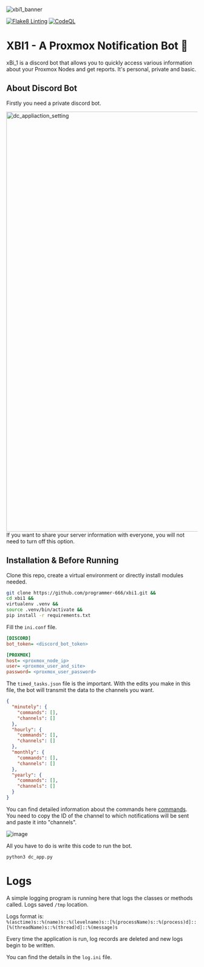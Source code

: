 ![xbi1_banner](https://github.com/programmer-666/xbi1/assets/34501436/56fe6b34-4f68-4178-99cb-4d37cca1ca6d)

[![Flake8 Linting](https://github.com/programmer-666/xbi1/actions/workflows/flake8py.yml/badge.svg)](https://github.com/programmer-666/xbi1/actions/workflows/flake8py.yml)
[![CodeQL](https://github.com/programmer-666/xbi1/actions/workflows/codeql.yml/badge.svg)](https://github.com/programmer-666/xbi1/actions/workflows/codeql.yml)

# XBI1 - A Proxmox Notification Bot 🤖

xBi_1 is a discord bot that allows you to quickly access various information about your Proxmox Nodes and get reports. It's personal, private and basic.

## About Discord Bot

Firstly you need a private discord bot.

<img width="1102" alt="dc_appliaction_setting" src="https://github.com/programmer-666/xbi1/assets/34501436/86df32af-86dc-4ee6-ac8b-d3bc4774d219">
If you want to share your server information with everyone, you will not need to turn off this option.

## Installation & Before Running

Clone this repo, create a virtual environment or directly install modules needed.

```sh
git clone https://github.com/programmer-666/xbi1.git &&
cd xbi1 &&
virtualenv .venv &&
source .venv/bin/activate &&
pip install -r requirements.txt
```

Fill the `ini.conf` file.

```ini
[DISCORD]
bot_token= <discord_bot_token>

[PROXMOX]
host= <proxmox_node_ip>
user= <proxmox_user_and_site>
password= <proxmox_user_password>
```

The `timed_tasks.json` file is the important. With the edits you make in this file, the bot will transmit the data to the channels you want.

```json
{
  "minutely": {
    "commands": [],
    "channels": []
  },
  "hourly": {
    "commands": [],
    "channels": []
  },
  "monthly": {
    "commands": [],
    "channels": []
  },
  "yearly": {
    "commands": [],
    "channels": []
  }
}
```

You can find detailed information about the commands here [commands](https://github.com/programmer-666/xbi1/blob/master/commands.md). You need to copy the ID of the channel to which notifications will be sent and paste it into "channels".

![image](https://github.com/programmer-666/xbi1/assets/34501436/98e0f838-b64c-4e69-8392-ad44e6bafb14)

All you have to do is write this code to run the bot.

```
python3 dc_app.py
```

# Logs

A simple logging program is running here that logs the classes or methods called. Logs saved `/tmp` location.

Logs format is:\
`%(asctime)s::%(name)s::%(levelname)s::[%(processName)s::%(process)d]::[%(threadName)s::%(thread)d]::%(message)s`

Every time the application is run, log records are deleted and new logs begin to be written.

You can find the details in the `log.ini` file.
